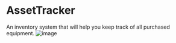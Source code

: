 # AssetTracker
An inventory system that will help you keep track of all purchased equipment.
![image](https://github.com/rojayachase/AssetTrackerInventory/assets/54439866/c381b009-e543-4b68-a7d9-70acd98102b3)


